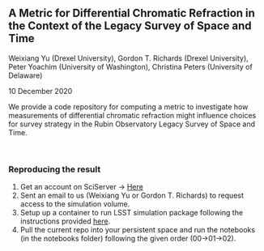 ## A Metric for Differential Chromatic Refraction in the Context of the Legacy Survey of Space and Time
Weixiang Yu (Drexel University), Gordon T. Richards (Drexel University), Peter Yoachim (University of Washington), Christina Peters (University of Delaware)

10 December 2020


We provide a code repository for computing a metric to investigate how measurements of differential chromatic refraction might influence choices for survey strategy in the Rubin Observatory Legacy Survey of Space and Time.

<br>

### Reproducing the result
1. Get an account on SciServer -> [Here](https://apps.sciserver.org/login-portal/register?)
2. Sent an email to us (Weixiang Yu or Gordon T. Richards) to request access to the simulation volume.
3. Setup up a container to run LSST simulation package following the instructions provided [here](https://github.com/RichardsGroup/LSST_OpSim).
4. Pull the current repo into your persistent space and run the notebooks (in the notebooks folder) following the given order (00->01->02). 